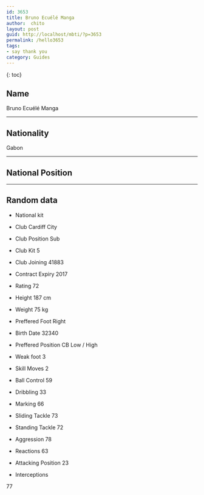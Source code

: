 ```yaml
---
id: 3653
title: Bruno Ecuélé Manga
author:  chito 
layout: post
guid: http://localhost/mbti/?p=3653
permalink: /hello3653
tags:
- say thank you
category: Guides
---
```



{: toc}


## Name  
Bruno Ecuélé Manga 

* * *

## Nationality  
Gabon 

* * *

## National Position 

* * *

## Random data 

  * National kit 
  * Club 
Cardiff City 

  * Club Position 
Sub 

  * Club Kit 
5 

  * Club Joining 
41883 

  * Contract Expiry 
2017 

  * Rating 
72 

  * Height 
187 cm 

  * Weight 
75 kg 

  * Preffered Foot 
Right 

  * Birth Date 
32340 

  * Preffered Position 
CB Low / High 

  * Weak foot 
3 

  * Skill Moves 
2 

  * Ball Control 
59 

  * Dribbling 
33 

  * Marking 
66 

  * Sliding Tackle 
73 

  * Standing Tackle 
72 

  * Aggression 
78 

  * Reactions 
63 

  * Attacking Position 
23 

  * Interceptions 

77</ul>